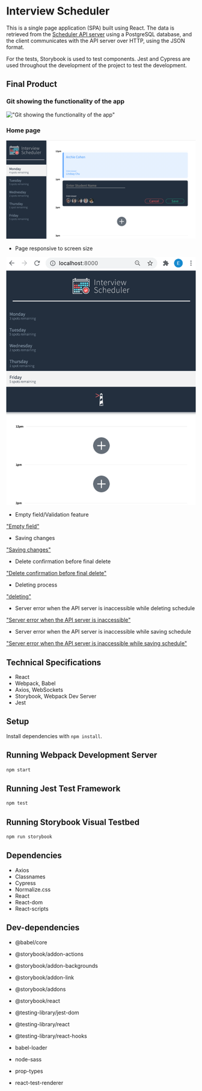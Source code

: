 # Interview Scheduler

This is a single page application (SPA) built using React. The data is retrieved from the [Scheduler API server](https://github.com/Emeka-asogwa/scheduler-api) using a PostgreSQL database, and the client communicates with the API server over HTTP, using the JSON format.

For the tests, Storybook is used to test components. Jest and Cypress are used throughout the development of the project to test the development.

## Final Product

### Git showing the functionality of the app

!["Git showing the functionality of the app"](https://github.com/Emeka-asogwa/scheduler/blob/master/docs/scheduler.gif)

### Home page

!["Home page"](https://github.com/Emeka-asogwa/scheduler/blob/master/docs/home_page.png)

- Page responsive to screen size

!["Page responsive to screen size"](https://github.com/Emeka-asogwa/scheduler/blob/master/docs/one_page.png)

- Empty field/Validation feature

["Empty field"](https://github.com/Emeka-asogwa/scheduler/blob/master/docs/empty_field.png)

- Saving changes

["Saving changes"](https://github.com/Emeka-asogwa/scheduler/blob/master/docs/saving.png)

- Delete confirmation before final delete

["Delete confirmation before final delete"](https://github.com/Emeka-asogwa/scheduler/blob/master/docs/delete_warning.png)

- Deleting process

["deleting"](https://github.com/Emeka-asogwa/scheduler/blob/master/docs/deleting1.png)

- Server error when the API server is inaccessible while deleting schedule

["Server error when the API server is inaccessible"](https://github.com/Emeka-asogwa/scheduler/blob/master/docs/server_error_delete.png)

- Server error when the API server is inaccessible while saving schedule

["Server error when the API server is inaccessible while saving schedule"](https://github.com/Emeka-asogwa/scheduler/blob/master/docs/server_error_save.png)

## Technical Specifications

- React
- Webpack, Babel
- Axios, WebSockets
- Storybook, Webpack Dev Server
- Jest

## Setup

Install dependencies with `npm install`.

## Running Webpack Development Server

```sh
npm start
```

## Running Jest Test Framework

```sh
npm test
```

## Running Storybook Visual Testbed

```sh
npm run storybook
```

## Dependencies

- Axios
- Classnames
- Cypress
- Normalize.css
- React
- React-dom
- React-scripts

## Dev-dependencies

- @babel/core
- @storybook/addon-actions
- @storybook/addon-backgrounds
- @storybook/addon-link
- @storybook/addons

- @storybook/react
- @testing-library/jest-dom
- @testing-library/react
- @testing-library/react-hooks
- babel-loader
- node-sass
- prop-types
- react-test-renderer

